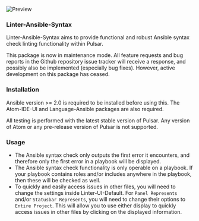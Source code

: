 ![Preview](https://raw.githubusercontent.com/mschuchard/linter-ansible-syntax/master/linter_ansible_syntax.png)

### Linter-Ansible-Syntax
Linter-Ansible-Syntax aims to provide functional and robust Ansible syntax check linting functionality within Pulsar.

This package is now in maintenance mode. All feature requests and bug reports in the Github repository issue tracker will receive a response, and possibly also be implemented (especially bug fixes). However, active development on this package has ceased.

### Installation
Ansible version >= 2.0 is required to be installed before using this. The Atom-IDE-UI and Language-Ansible packages are also required.

All testing is performed with the latest stable version of Pulsar. Any version of Atom or any pre-release version of Pulsar is not supported.

### Usage
- The Ansible syntax check only outputs the first error it encounters, and therefore only the first error in a playbook will be displayed.
- The Ansible syntax check functionality is only operable on a playbook. If your playbook contains roles and/or includes anywhere in the playbook, then these will be checked as well.
- To quickly and easily access issues in other files, you will need to change the settings inside Linter-UI-Default. For `Panel Represents` and/or `Statusbar Represents`, you will need to change their options to `Entire Project`. This will allow you to use either display to quickly access issues in other files by clicking on the displayed information.
